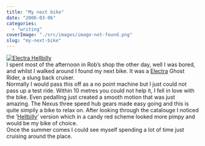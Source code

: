 ```yaml
---
title: "My next bike"
date: "2006-03-06"
categories: 
  - "writing"
coverImage: "./src/images/image-not-found.png"
slug: "my-next-bike"
---
```


[![Electra Hellbilly](/images/108636993_1588051b58_m.jpg)](http://www.flickr.com/photos/funkylarma/108636993/ "Photo Sharing")  
I spent most of the afternoon in Rob’s shop the other day, well I was bored, and whilst I walked around I found my next bike. It was a [Electra](http://www.electrabike.com/) Ghost Rider, a slung back cruiser.  
Normally I would pass this off as a no point machine but I just could not pass up a test ride. Within 10 metres you could not help it, I fell in love with the bike. Even pedalling just created a smooth motion that was just amazing. The Nexus three speed hub gears made easy going and this is quite simpily a bike to relax on. After looking through the catalouge I noticed the ’[Hellbilly](http://www.electrabike.com/europe_new/04/bikes/06bikes/streamride/06_str_20.html)’ version which in a candy red scheme looked more pimpy and would be my bike of choice.  
Once the summer comes I could see myself spending a lot of time just cruising around the place.
